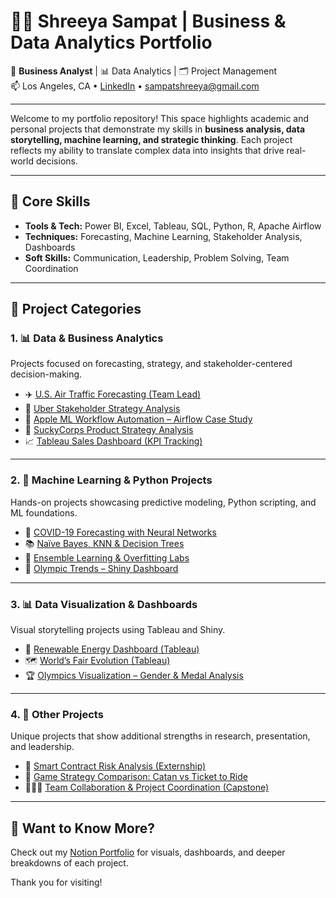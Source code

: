 # 👩‍💼 Shreeya Sampat | Business & Data Analytics Portfolio

📍 **Business Analyst** | 📊 Data Analytics | 🗂️ Project Management  
📫 Los Angeles, CA • [LinkedIn]([https://www.linkedin.com/in/shreeyasampat]) • sampatshreeya@gmail.com  

---

Welcome to my portfolio repository! This space highlights academic and personal projects that demonstrate my skills in **business analysis, data storytelling, machine learning, and strategic thinking**. Each project reflects my ability to translate complex data into insights that drive real-world decisions.

---

## 🧠 Core Skills

- **Tools & Tech:** Power BI, Excel, Tableau, SQL, Python, R, Apache Airflow  
- **Techniques:** Forecasting, Machine Learning, Stakeholder Analysis, Dashboards  
- **Soft Skills:** Communication, Leadership, Problem Solving, Team Coordination

---

## 📁 Project Categories

### 1. 📊 Data & Business Analytics
Projects focused on forecasting, strategy, and stakeholder-centered decision-making.

- ✈️ [U.S. Air Traffic Forecasting (Team Lead)](./us-air-traffic-forecasting)  
- 🚖 [Uber Stakeholder Strategy Analysis](./uber-stakeholder-strategy)  
- 🍏 [Apple ML Workflow Automation – Airflow Case Study](./apple-airflow-case-study)  
- 🤖 [SuckyCorps Product Strategy Analysis](./suckycorps-product-strategy)  
- 📈 [Tableau Sales Dashboard (KPI Tracking)](./tableau-sales-dashboard)

---

### 2. 🧠 Machine Learning & Python Projects
Hands-on projects showcasing predictive modeling, Python scripting, and ML foundations.

- 🧠 [COVID-19 Forecasting with Neural Networks](./covid19-neural-network)  
- 📚 [Naïve Bayes, KNN & Decision Trees](./ml-classification-models)  
- 🌲 [Ensemble Learning & Overfitting Labs](./ensemble-learning)  
- 🥇 [Olympic Trends – Shiny Dashboard](./olympics-shiny-dashboard)

---

### 3. 📊 Data Visualization & Dashboards
Visual storytelling projects using Tableau and Shiny.

- 🌿 [Renewable Energy Dashboard (Tableau)](./renewable-energy-dashboard)  
- 🗺️ [World’s Fair Evolution (Tableau)](./worlds-fair-visualization)  
- 🏆 [Olympics Visualization – Gender & Medal Analysis](./olympics-visuals)

---

### 4. 💼 Other Projects
Unique projects that show additional strengths in research, presentation, and leadership.

- 🔐 [Smart Contract Risk Analysis (Externship)](./smart-contract-risk-analysis)  
- 🎲 [Game Strategy Comparison: Catan vs Ticket to Ride](./board-game-strategy-analysis)  
- 🧑‍🤝‍🧑 [Team Collaboration & Project Coordination (Capstone)](./team-leadership)

---

## 📌 Want to Know More?

Check out my [Notion Portfolio](https://www.notion.so/shreeyasampat) for visuals, dashboards, and deeper breakdowns of each project.

Thank you for visiting!
